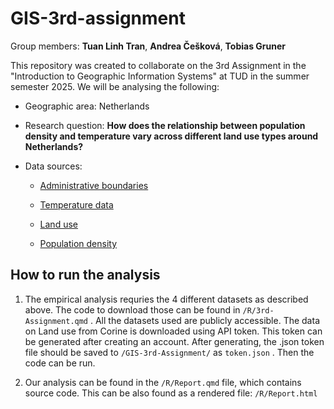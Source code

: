 # GIS-3rd-assignment

Group members: **Tuan Linh Tran**, **Andrea Češková**, **Tobias Gruner**

This repository was created to collaborate on the 3rd Assignment in the "Introduction to Geographic Information Systems" at TUD in the summer semester 2025. We will be analysing the following:

-   Geographic area: Netherlands

-   Research question: **How does the relationship between population density and temperature vary across different land use types around Netherlands?**

-   Data sources:

    -   [Administrative boundaries](https://gadm.org/)

    -   [Temperature data](https://chelsa-climate.org/)

    -   [Land use](https://land.copernicus.eu/en/products/corine-land-cover)

    -   [Population density](https://www.worldpop.org/)

## How to run the analysis

1.  The empirical analysis requries the 4 different datasets as described above. The code to download those can be found in `/R/3rd-Assignment.qmd` . All the datasets used are publicly accessible. The data on Land use from Corine is downloaded using API token. This token can be generated after creating an account. After generating, the .json token file should be saved to `/GIS-3rd-Assignment/` as `token.json` . Then the code can be run.

2.  Our analysis can be found in the `/R/Report.qmd` file, which contains source code. This can be also found as a rendered file: `/R/Report.html`
